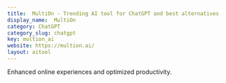 ```yaml
---
title:  MultiOn - Trending AI tool for ChatGPT and best alternatives
display_name:  MultiOn
category: ChatGPT
category_slug: chatgpt
key: multion_ai
website: https://multion.ai/
layout: aitool
---
```


Enhanced online experiences and optimized productivity.
